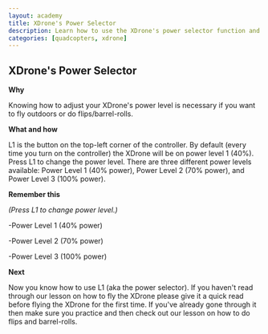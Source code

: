 ```yaml
---
layout: academy
title: XDrone's Power Selector
description: Learn how to use the XDrone's power selector function and take your quadcopter flight to another level.
categories: [quadcopters, xdrone]
---
```


XDrone's Power Selector
-----------------------

**Why**

Knowing how to adjust your XDrone's power level is necessary if you want to fly outdoors or do flips/barrel-rolls.

**What and how**

L1 is the button on the top-left corner of the controller. By default (every time you turn on the controller) the XDrone will be on power level 1 (40%). Press L1 to change the power level. There are three different power levels available: Power Level 1 (40% power), Power Level 2 (70% power), and Power Level 3 (100% power). 

**Remember this**

*(Press L1 to change power level.)*

-Power Level 1 (40% power)

-Power Level 2 (70% power)

-Power Level 3 (100% power)

**Next**

Now you know how to use L1 (aka the power selector). If you haven't read through our lesson on how to fly the XDrone please give it a quick read before flying the XDrone for the first time. If you've already gone through it then make sure you practice and then check out our lesson on how to do flips and barrel-rolls.